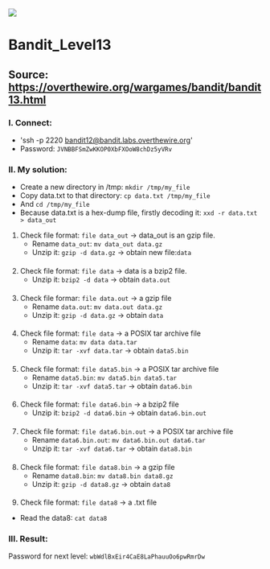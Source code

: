 # ![](https://overthewire.org/img/domokitten.png)

# Bandit_Level13

## Source: <https://overthewire.org/wargames/bandit/bandit13.html>

###

### I. Connect:
- 'ssh -p 2220 bandit12@bandit.labs.overthewire.org'
- Password: `JVNBBFSmZwKKOP0XbFXOoW8chDz5yVRv`

###
### II. My solution:
- Create a new directory in /tmp: `mkdir /tmp/my_file`
- Copy data.txt to that directory: `cp data.txt /tmp/my_file`
- And `cd /tmp/my_file`
- Because data.txt is a hex-dump file, firstly decoding it: `xxd -r data.txt > data_out`
1. Check file format: `file data_out` -> data_out is an gzip file.
   - Rename `data_out`: `mv data_out data.gz`
   - Unzip it: `gzip -d data.gz` -> obtain new file:`data`
####
2. Check file format: `file data` -> data is a bzip2 file.
   - Unzip it: `bzip2 -d data` -> obtain `data.out`
####
3. Check file formar: `file data.out` -> a gzip file
   - Rename `data.out`: `mv data.out data.gz`
   - Unzip it: `gzip -d data.gz` -> obtain `data`
####
4. Check file format: `file data` -> a POSIX tar archive file
   - Rename `data`: `mv data data.tar`
   - Unzip it: `tar -xvf data.tar` -> obtain `data5.bin`
####
5. Check file format: `file data5.bin` -> a POSIX tar archive file
   - Rename `data5.bin`: `mv data5.bin data5.tar`
   - Unzip it: `tar -xvf data5.tar` -> obtain `data6.bin`
####
6. Check file format: `file data6.bin` -> a bzip2 file
   - Unzip it: `bzip2 -d data6.bin` -> obtain `data6.bin.out`
####
7. Check file format: `file data6.bin.out` -> a POSIX tar archive file
   - Rename `data6.bin.out`: `mv data6.bin.out data6.tar`
   - Unzip it: `tar -xvf data6.tar` -> obtain `data8.bin`
####
8. Check file format: `file data8.bin` -> a gzip file
   - Rename `data8.bin`: `mv data8.bin data8.gz`
   - Unzip it: `gzip -d data8.gz` -> obtain `data8`
####
9. Check file format: `file data8` -> a .txt file

- Read the data8: `cat data8`
###

### III. Result:
Password for next level: `wbWdlBxEir4CaE8LaPhauuOo6pwRmrDw`